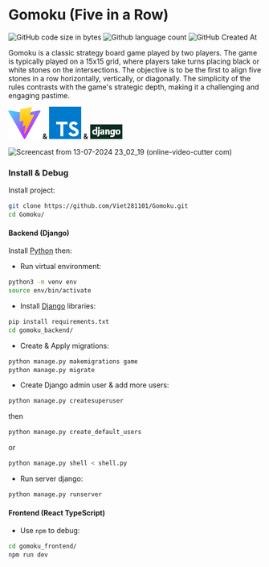 # Gomoku (Five in a Row)

![GitHub code size in bytes](https://img.shields.io/github/languages/code-size/Viet281101/Gomoku) ![Github language count](https://img.shields.io/github/languages/count/Viet281101/Gomoku) ![GitHub Created At](https://img.shields.io/github/created-at/Viet281101/Gomoku)

Gomoku is a classic strategy board game played by two players.
The game is typically played on a 15x15 grid, where players take turns placing black or white stones on the intersections.
The objective is to be the first to align five stones in a row horizontally, vertically, or diagonally.
The simplicity of the rules contrasts with the game's strategic depth, making it a challenging and engaging pastime.

[![alt text](gomoku_frontend/public/vite.svg)](https://vitejs.dev/) **&** [![alt text](gomoku_frontend/public/typescript.svg)](https://www.typescriptlang.org/) **&** [![alt text](gomoku_frontend/public/image.png)](https://www.djangoproject.com/)


![Screencast from 13-07-2024 23_02_19 (online-video-cutter com)](https://github.com/user-attachments/assets/c02dc311-f4b4-4a3b-a71d-5269ae01e22d)

### Install & Debug

Install project:
```bash
git clone https://github.com/Viet281101/Gomoku.git
cd Gomoku/
```

#### Backend (Django)

Install [Python](https://www.python.org/) then:

- Run virtual environment:
```bash
python3 -m venv env
source env/bin/activate
```

- Install [Django](https://www.djangoproject.com/download/) libraries:
```bash
pip install requirements.txt
cd gomoku_backend/
```

- Create & Apply migrations:
```bash
python manage.py makemigrations game
python manage.py migrate
```

- Create Django admin user & add more users:
```bash
python manage.py createsuperuser
```
then
```bash
python manage.py create_default_users
```
or
```bash
python manage.py shell < shell.py
```

- Run server django:
```bash
python manage.py runserver
```

#### Frontend (React TypeScript)

- Use `npm` to debug:
```bash
cd gomoku_frontend/
npm run dev
```
